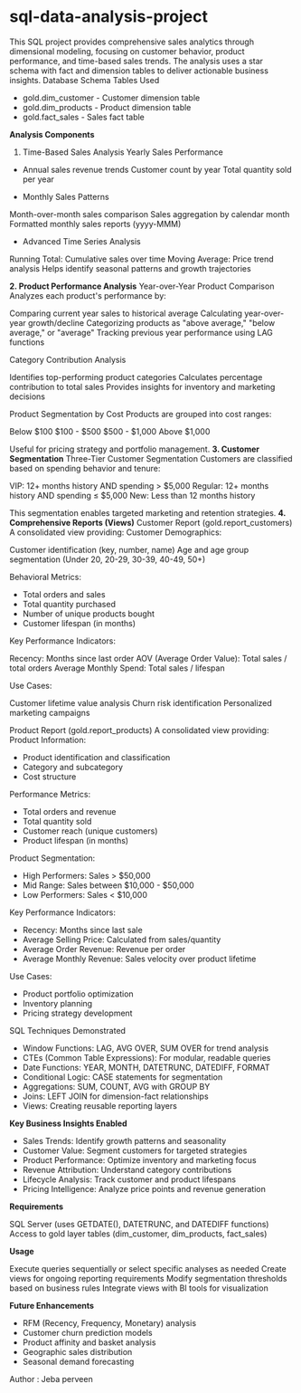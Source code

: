# sql-data-analysis-project

This SQL project provides comprehensive sales analytics through dimensional modeling, focusing on customer behavior, product performance, and time-based sales trends. The analysis uses a star schema with fact and dimension tables to deliver actionable business insights.
Database Schema
Tables Used

- gold.dim_customer - Customer dimension table
- gold.dim_products - Product dimension table
- gold.fact_sales - Sales fact table

**Analysis Components**
1. Time-Based Sales Analysis
   Yearly Sales Performance

- Annual sales revenue trends
Customer count by year
Total quantity sold per year

- Monthly Sales Patterns

Month-over-month sales comparison
Sales aggregation by calendar month
Formatted monthly sales reports (yyyy-MMM)

- Advanced Time Series Analysis

Running Total: Cumulative sales over time
Moving Average: Price trend analysis
Helps identify seasonal patterns and growth trajectories

**2. Product Performance Analysis**
Year-over-Year Product Comparison
Analyzes each product's performance by:

Comparing current year sales to historical average
Calculating year-over-year growth/decline
Categorizing products as "above average," "below average," or "average"
Tracking previous year performance using LAG functions

Category Contribution Analysis

Identifies top-performing product categories
Calculates percentage contribution to total sales
Provides insights for inventory and marketing decisions

Product Segmentation by Cost
Products are grouped into cost ranges:

Below $100
$100 - $500
$500 - $1,000
Above $1,000

Useful for pricing strategy and portfolio management.
**3. Customer Segmentation**
Three-Tier Customer Segmentation
Customers are classified based on spending behavior and tenure:

VIP: 12+ months history AND spending > $5,000
Regular: 12+ months history AND spending ≤ $5,000
New: Less than 12 months history

This segmentation enables targeted marketing and retention strategies.
**4. Comprehensive Reports (Views)**
Customer Report (gold.report_customers)
A consolidated view providing:
Customer Demographics:

Customer identification (key, number, name)
Age and age group segmentation (Under 20, 20-29, 30-39, 40-49, 50+)

Behavioral Metrics:

- Total orders and sales
- Total quantity purchased
- Number of unique products bought
- Customer lifespan (in months)

Key Performance Indicators:

Recency: Months since last order
AOV (Average Order Value): Total sales / total orders
Average Monthly Spend: Total sales / lifespan

Use Cases:

Customer lifetime value analysis
Churn risk identification
Personalized marketing campaigns

Product Report (gold.report_products)
A consolidated view providing:
Product Information:

- Product identification and classification
- Category and subcategory
- Cost structure

Performance Metrics:

- Total orders and revenue
- Total quantity sold
- Customer reach (unique customers)
- Product lifespan (in months)

Product Segmentation:

- High Performers: Sales > $50,000
- Mid Range: Sales between $10,000 - $50,000
- Low Performers: Sales < $10,000

Key Performance Indicators:

- Recency: Months since last sale
- Average Selling Price: Calculated from sales/quantity
- Average Order Revenue: Revenue per order
- Average Monthly Revenue: Sales velocity over product lifetime

Use Cases:

- Product portfolio optimization
- Inventory planning
- Pricing strategy development

SQL Techniques Demonstrated

- Window Functions: LAG, AVG OVER, SUM OVER for trend analysis
- CTEs (Common Table Expressions): For modular, readable queries
- Date Functions: YEAR, MONTH, DATETRUNC, DATEDIFF, FORMAT
- Conditional Logic: CASE statements for segmentation
- Aggregations: SUM, COUNT, AVG with GROUP BY
- Joins: LEFT JOIN for dimension-fact relationships
- Views: Creating reusable reporting layers

**Key Business Insights Enabled**

- Sales Trends: Identify growth patterns and seasonality
- Customer Value: Segment customers for targeted strategies
- Product Performance: Optimize inventory and marketing focus
- Revenue Attribution: Understand category contributions
- Lifecycle Analysis: Track customer and product lifespans
- Pricing Intelligence: Analyze price points and revenue generation

**Requirements**

SQL Server (uses GETDATE(), DATETRUNC, and DATEDIFF functions)
Access to gold layer tables (dim_customer, dim_products, fact_sales)

**Usage**

Execute queries sequentially or select specific analyses as needed
Create views for ongoing reporting requirements
Modify segmentation thresholds based on business rules
Integrate views with BI tools for visualization

**Future Enhancements**

- RFM (Recency, Frequency, Monetary) analysis
- Customer churn prediction models
- Product affinity and basket analysis
- Geographic sales distribution
- Seasonal demand forecasting


Author : Jeba perveen

